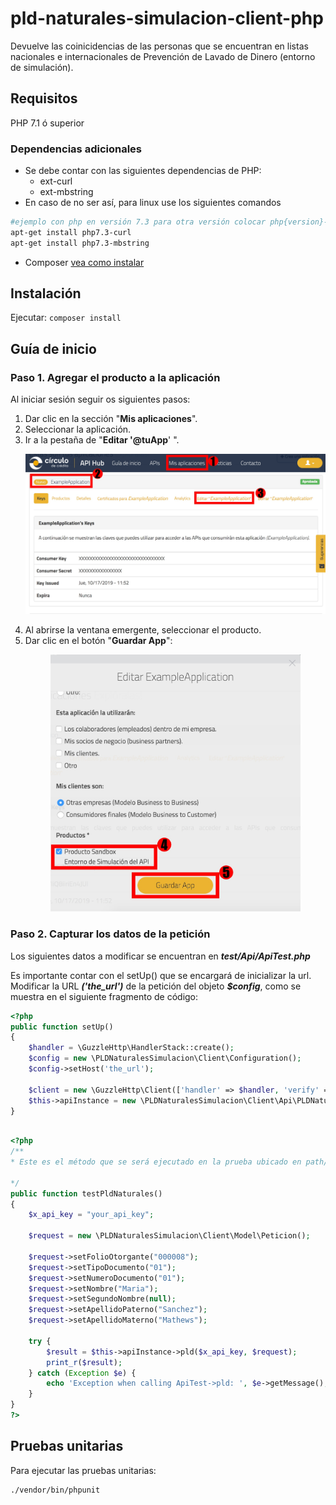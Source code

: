 # pld-naturales-simulacion-client-php

Devuelve las coinicidencias de las personas que se encuentran en listas nacionales e internacionales de Prevención de Lavado de Dinero (entorno de simulación).

## Requisitos

PHP 7.1 ó superior

### Dependencias adicionales
- Se debe contar con las siguientes dependencias de PHP:
    - ext-curl
    - ext-mbstring
- En caso de no ser así, para linux use los siguientes comandos

```sh
#ejemplo con php en versión 7.3 para otra versión colocar php{version}-curl
apt-get install php7.3-curl
apt-get install php7.3-mbstring
```
- Composer [vea como instalar][1]

## Instalación

Ejecutar: `composer install`

## Guía de inicio

### Paso 1. Agregar el producto a la aplicación

Al iniciar sesión seguir os siguientes pasos:

 1. Dar clic en la sección "**Mis aplicaciones**".
 2. Seleccionar la aplicación.
 3. Ir a la pestaña de "**Editar '@tuApp**' ".
    <p align="center">
      <img src="https://github.com/APIHub-CdC/imagenes-cdc/blob/master/edit_applications.jpg" width="900">
    </p>
 4. Al abrirse la ventana emergente, seleccionar el producto.
 5. Dar clic en el botón "**Guardar App**":
    <p align="center">
      <img src="https://github.com/APIHub-CdC/imagenes-cdc/blob/master/selected_product.jpg" width="400">
    </p>

### Paso 2. Capturar los datos de la petición

Los siguientes datos a modificar se encuentran en ***test/Api/ApiTest.php***

Es importante contar con el setUp() que se encargará de inicializar la url. Modificar la URL ***('the_url')*** de la petición del objeto ***$config***, como se muestra en el siguiente fragmento de código:

```php
<?php
public function setUp()
{
    $handler = \GuzzleHttp\HandlerStack::create();
    $config = new \PLDNaturalesSimulacion\Client\Configuration();
    $config->setHost('the_url');

    $client = new \GuzzleHttp\Client(['handler' => $handler, 'verify' => false]);
    $this->apiInstance = new \PLDNaturalesSimulacion\Client\Api\PLDNaturalesSimulacionApi($client,$config);
} 
```
```php

<?php
/**
* Este es el método que se será ejecutado en la prueba ubicado en path/to/repository/test/Api/ApiTest.php 

*/
public function testPldNaturales()
{
    $x_api_key = "your_api_key";

    $request = new \PLDNaturalesSimulacion\Client\Model\Peticion();
    
    $request->setFolioOtorgante("000008");
    $request->setTipoDocumento("01");
    $request->setNumeroDocumento("01");
    $request->setNombre("Maria");
    $request->setSegundoNombre(null);
    $request->setApellidoPaterno("Sanchez");
    $request->setApellidoMaterno("Mathews");

    try {
        $result = $this->apiInstance->pld($x_api_key, $request);
        print_r($result);
    } catch (Exception $e) {
        echo 'Exception when calling ApiTest->pld: ', $e->getMessage(), PHP_EOL;
    }
}
?>
```
## Pruebas unitarias

Para ejecutar las pruebas unitarias:

```sh
./vendor/bin/phpunit
```

[1]: https://getcomposer.org/doc/00-intro.md#installation-linux-unix-macos
